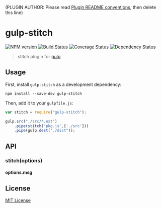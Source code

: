 (PLUGIN AUTHOR: Please read [Plugin README conventions](https://github.com/wearefractal/gulp/wiki/Plugin-README-Conventions), then delete this line)

# gulp-stitch
[![NPM version][npm-image]][npm-url] [![Build Status][travis-image]][travis-url]  [![Coverage Status][coveralls-image]][coveralls-url] [![Dependency Status][depstat-image]][depstat-url]

> stitch plugin for [gulp](https://github.com/wearefractal/gulp)

## Usage

First, install `gulp-stitch` as a development dependency:

```shell
npm install --save-dev gulp-stitch
```

Then, add it to your `gulpfile.js`:

```javascript
var stitch = require("gulp-stitch");

gulp.src("./src/*.ext")
	.pipe(stitch('pkg.js',['./src']))
	.pipe(gulp.dest("./dist"));
```

## API

### stitch(options)

#### options.msg

## License

[MIT License](http://en.wikipedia.org/wiki/MIT_License)

[npm-url]: https://npmjs.org/package/gulp-stitch
[npm-image]: https://badge.fury.io/js/gulp-stitch.png

[travis-url]: http://travis-ci.org/someuser/gulp-stitch
[travis-image]: https://secure.travis-ci.org/someuser/gulp-stitch.png?branch=master

[coveralls-url]: https://coveralls.io/r/someuser/gulp-stitch
[coveralls-image]: https://coveralls.io/repos/someuser/gulp-stitch/badge.png

[depstat-url]: https://david-dm.org/someuser/gulp-stitch
[depstat-image]: https://david-dm.org/someuser/gulp-stitch.png
